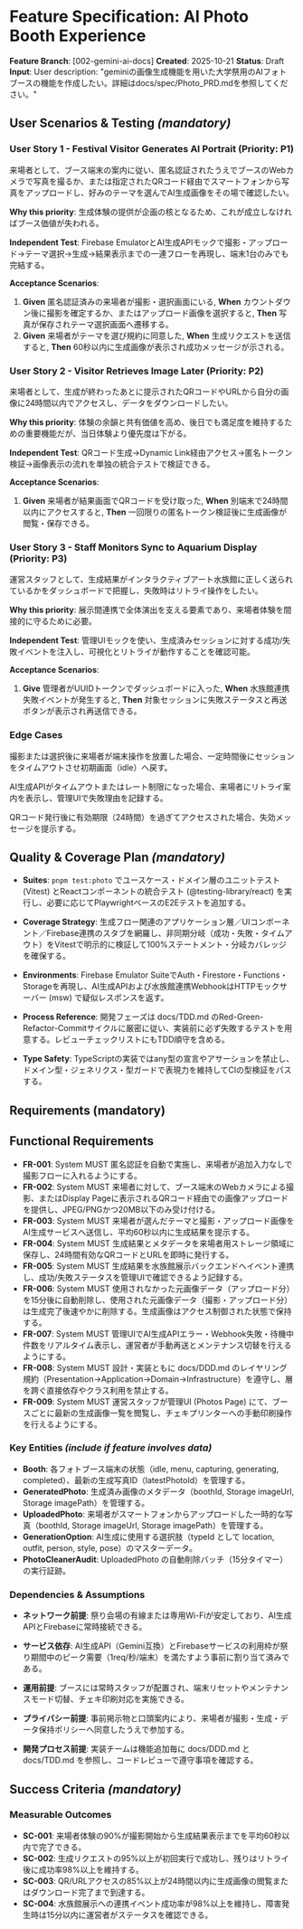 # Feature Specification: AI Photo Booth Experience

**Feature Branch**: [002-gemini-ai-docs]
**Created**: 2025-10-21
**Status**: Draft
**Input**: User description: "geminiの画像生成機能を用いた大学祭用のAIフォトブースの機能を作成したい。詳細はdocs/spec/Photo_PRD.mdを参照してください。"

## User Scenarios & Testing *(mandatory)*

### User Story 1 - Festival Visitor Generates AI Portrait (Priority: P1)

来場者として、ブース端末の案内に従い、匿名認証されたうえでブースのWebカメラで写真を撮るか、または指定されたQRコード経由でスマートフォンから写真をアップロードし、好みのテーマを選んでAI生成画像をその場で確認したい。

**Why this priority**: 生成体験の提供が企画の核となるため、これが成立しなければブース価値が失われる。

**Independent Test**: Firebase EmulatorとAI生成APIモックで撮影・アップロード→テーマ選択→生成→結果表示までの一連フローを再現し、端末1台のみでも完結する。

**Acceptance Scenarios**:

1. **Given** 匿名認証済みの来場者が撮影・選択画面にいる, **When** カウントダウン後に撮影を確定するか、またはアップロード画像を選択すると, **Then** 写真が保存されテーマ選択画面へ遷移する。
2. **Given** 来場者がテーマを選び規約に同意した, **When** 生成リクエストを送信すると, **Then** 60秒以内に生成画像が表示され成功メッセージが示される。

### User Story 2 - Visitor Retrieves Image Later (Priority: P2)

来場者として、生成が終わったあとに提示されたQRコードやURLから自分の画像に24時間以内でアクセスし、データをダウンロードしたい。

**Why this priority**: 体験の余韻と共有価値を高め、後日でも満足度を維持するための重要機能だが、当日体験より優先度は下がる。

**Independent Test**: QRコード生成→Dynamic Link経由アクセス→匿名トークン検証→画像表示の流れを単独の統合テストで検証できる。

**Acceptance Scenarios**:

1. **Given** 来場者が結果画面でQRコードを受け取った, **When** 別端末で24時間以内にアクセスすると, **Then** 一回限りの匿名トークン検証後に生成画像が閲覧・保存できる。

### User Story 3 - Staff Monitors Sync to Aquarium Display (Priority: P3)

運営スタッフとして、生成結果がインタラクティブアート水族館に正しく送られているかをダッシュボードで把握し、失敗時はリトライ操作をしたい。

**Why this priority**: 展示間連携で全体演出を支える要素であり、来場者体験を間接的に守るために必要。

**Independent Test**: 管理UIモックを使い、生成済みセッションに対する成功/失敗イベントを注入し、可視化とリトライが動作することを確認可能。

**Acceptance Scenarios**:

1. **Give** 管理者がUUIDトークンでダッシュボードに入った, **When** 水族館連携失敗イベントが発生すると, **Then** 対象セッションに失敗ステータスと再送ボタンが表示され再送信できる。

### Edge Cases

撮影または選択後に来場者が端末操作を放置した場合、一定時間後にセッションをタイムアウトさせ初期画面（idle）へ戻す。

AI生成APIがタイムアウトまたはレート制限になった場合、来場者にリトライ案内を表示し、管理UIで失敗理由を記録する。

QRコード発行後に有効期限（24時間）を過ぎてアクセスされた場合、失効メッセージを提示する。

## Quality & Coverage Plan *(mandatory)*

- **Suites**: `pnpm test:photo` でユースケース・ドメイン層のユニットテスト (Vitest) とReactコンポーネントの統合テスト (@testing-library/react) を実行し、必要に応じてPlaywrightベースのE2Eテストを追加する。

- **Coverage Strategy**: 生成フロー関連のアプリケーション層／UIコンポーネント／Firebase連携のスタブを網羅し、非同期分岐（成功・失敗・タイムアウト）をVitestで明示的に検証して100%ステートメント・分岐カバレッジを確保する。

- **Environments**: Firebase Emulator SuiteでAuth・Firestore・Functions・Storageを再現し、AI生成APIおよび水族館連携WebhookはHTTPモックサーバー (msw) で疑似レスポンスを返す。

- **Process Reference**: 開発フェーズは docs/TDD.md のRed-Green-Refactor-Commitサイクルに厳密に従い、実装前に必ず失敗するテストを用意する。レビューチェックリストにもTDD順守を含める。

- **Type Safety**: TypeScriptの実装ではany型の宣言やアサーションを禁止し、ドメイン型・ジェネリクス・型ガードで表現力を維持してCIの型検証をパスする。

## Requirements (mandatory)

## Functional Requirements

- **FR-001**: System MUST 匿名認証を自動で実施し、来場者が追加入力なしで撮影フローに入れるようにする。
- **FR-002**: System MUST 来場者に対して、ブース端末のWebカメラによる撮影、またはDisplay Pageに表示されるQRコード経由での画像アップロードを提供し、JPEG/PNGかつ20MB以下のみ受け付ける。
- **FR-003**: System MUST 来場者が選んだテーマと撮影・アップロード画像をAI生成サービスへ送信し、平均60秒以内に生成結果を提示する。
- **FR-004**: System MUST 生成結果とメタデータを来場者用ストレージ領域に保存し、24時間有効なQRコードとURLを即時に発行する。
- **FR-005**: System MUST 生成結果を水族館展示バックエンドへイベント連携し、成功/失敗ステータスを管理UIで確認できるよう記録する。
- **FR-006**: System MUST 使用されなかった元画像データ（アップロード分）を15分後に自動削除し、使用された元画像データ（撮影・アップロード分）は生成完了後速やかに削除する。生成画像はアクセス制御された状態で保持する。
- **FR-007**: System MUST 管理UIでAI生成APIエラー・Webhook失敗・待機中件数をリアルタイム表示し、運営者が手動再送とメンテナンス切替を行えるようにする。
- **FR-008**: System MUST 設計・実装ともに docs/DDD.md のレイヤリング規約（Presentation→Application→Domain→Infrastructure）を遵守し、層を跨ぐ直接依存やクラス利用を禁止する。
- **FR-009**: System MUST 運営スタッフが管理UI (Photos Page) にて、ブースごとに最新の生成画像一覧を閲覧し、チェキプリンターへの手動印刷操作を行えるようにする。

### Key Entities *(include if feature involves data)*

- **Booth**: 各フォトブース端末の状態（idle, menu, capturing, generating, completed）、最新の生成写真ID（latestPhotoId）を管理する。
- **GeneratedPhoto**: 生成済み画像のメタデータ（boothId, Storage imageUrl, Storage imagePath）を管理する。
- **UploadedPhoto**: 来場者がスマートフォンからアップロードした一時的な写真（boothId, Storage imageUrl, Storage imagePath）を管理する。
- **GenerationOption**: AI生成に使用する選択肢（typeId として location, outfit, person, style, pose）のマスターデータ。
- **PhotoCleanerAudit**: UploadedPhoto の自動削除バッチ（15分タイマー）の実行証跡。

### Dependencies & Assumptions

- **ネットワーク前提**: 祭り会場の有線または専用Wi-Fiが安定しており、AI生成APIとFirebaseに常時接続できる。

- **サービス依存**: AI生成API（Gemini互換）とFirebaseサービスの利用枠が祭り期間中のピーク需要（1req/秒/端末）を満たすよう事前に割り当て済みである。

- **運用前提**: ブースには常時スタッフが配置され、端末リセットやメンテナンスモード切替、チェキ印刷対応を実施できる。

- **プライバシー前提**: 事前掲示物と口頭案内により、来場者が撮影・生成・データ保持ポリシーへ同意したうえで参加する。

- **開発プロセス前提**: 実装チームは機能追加毎に docs/DDD.md と docs/TDD.md を参照し、コードレビューで遵守事項を確認する。

## Success Criteria *(mandatory)*

### Measurable Outcomes

- **SC-001**: 来場者体験の90%が撮影開始から生成結果表示までを平均60秒以内で完了できる。
- **SC-002**: 生成リクエストの95%以上が初回実行で成功し、残りはリトライ後に成功率98%以上を維持する。
- **SC-003**: QR/URLアクセスの85%以上が24時間以内に生成画像の閲覧またはダウンロード完了まで到達する。
- **SC-004**: 水族館展示への連携イベント成功率が98%以上を維持し、障害発生時は15分以内に運営者がステータスを確認できる。